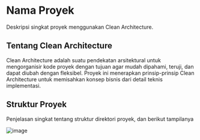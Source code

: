 # Nama Proyek

Deskripsi singkat proyek menggunakan Clean Architecture.

## Tentang Clean Architecture

Clean Architecture adalah suatu pendekatan arsitektural untuk mengorganisir kode proyek dengan tujuan agar mudah dipahami, teruji, dan dapat diubah dengan fleksibel. Proyek ini menerapkan prinsip-prinsip Clean Architecture untuk memisahkan konsep bisnis dari detail teknis implementasi.

## Struktur Proyek

Penjelasan singkat tentang struktur direktori proyek, dan berikut tampilanya

![image](https://github.com/firdausmuh/MySimpleCleanArchitecture/assets/106572161/476a63c4-4b18-4668-b542-4d21993e87dc)


